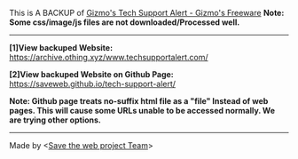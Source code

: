This is A BACKUP of [Gizmo's Tech Support Alert - Gizmo's Freeware](www.techsupportalert.com)
**Note: Some css/image/js files are not downloaded/Processed well.**

---

**[1]View backuped Website:** https://archive.othing.xyz/www.techsupportalert.com/

**[2]View backuped Website on Github Page:** https://saveweb.github.io/tech-support-alert/

**Note: Github page treats no-suffix html file as a "file" Instead of web pages. This will cause some URLs unable to be accessed normally. We are trying other options.**

---

Made by <[Save the web project Team](https://saveweb.othing.xyz)>
